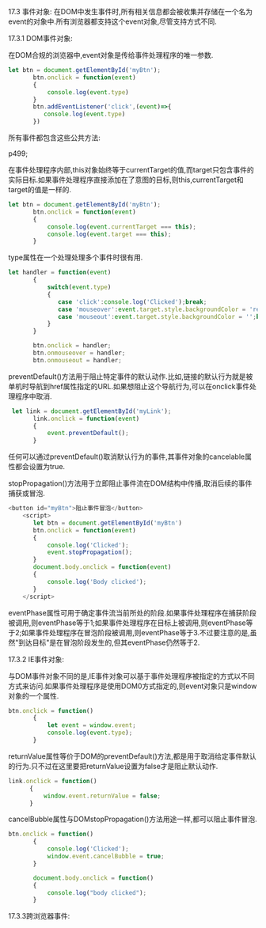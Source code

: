 17.3 事件对象: 在DOM中发生事件时,所有相关信息都会被收集并存储在一个名为event的对象中.所有浏览器都支持这个event对象,尽管支持方式不同.

17.3.1 DOM事件对象:

在DOM合规的浏览器中,event对象是传给事件处理程序的唯一参数.

```js
let btn = document.getElementById('myBtn');
       btn.onclick = function(event)
       {
           console.log(event.type)
       }
       btn.addEventListener('click',(event)=>{
          console.log(event.type)
       })
```

所有事件都包含这些公共方法:

p499;

在事件处理程序内部,this对象始终等于currentTarget的值,而target只包含事件的实际目标.如果事件处理程序直接添加在了意图的目标,则this,currentTarget和target的值是一样的.

```js
let btn = document.getElementById('myBtn');
       btn.onclick = function(event)
       {
           console.log(event.currentTarget === this);
           console.log(event.target === this);
       }
```

type属性在一个处理处理多个事件时很有用.

```js
let handler = function(event)
       {
           switch(event.type)
           {
              case 'click':console.log('Clicked');break;
              case 'mouseover':event.target.style.backgroundColor = 'red';break;
              case 'mouseout':event.target.style.backgroundColor = '';break;
           }
       }

       btn.onclick = handler;
       btn.onmouseover = handler;
       btn.onmouseout = handler;
```

preventDefault()方法用于阻止特定事件的默认动作.比如,链接的默认行为就是被单机时导航到href属性指定的URL.如果想阻止这个导航行为,可以在onclick事件处理程序中取消.

```js
 let link = document.getElementById('myLink');
       link.onclick = function(event)
       {
           event.preventDefault();
       }
```

任何可以通过preventDefault()取消默认行为的事件,其事件对象的cancelable属性都会设置为true.

stopPropagation()方法用于立即阻止事件流在DOM结构中传播,取消后续的事件捕获或冒泡.

```js
<button id="myBtn">阻止事件冒泡</button>
    <script>
       let btn = document.getElementById('myBtn')
       btn.onclick = function(event)
       {
           console.log('Clicked');
           event.stopPropagation();
       }
       document.body.onclick = function(event)
       {
           console.log('Body clicked');
       }
    </script>
```

eventPhase属性可用于确定事件流当前所处的阶段.如果事件处理程序在捕获阶段被调用,则eventPhase等于1;如果事件处理程序在目标上被调用,则eventPhase等于2;如果事件处理程序在冒泡阶段被调用,则eventPhase等于3.不过要注意的是,虽然"到达目标"是在冒泡阶段发生的,但其eventPhase仍然等于2.

17.3.2 IE事件对象:

与DOM事件对象不同的是,IE事件对象可以基于事件处理程序被指定的方式以不同方式来访问.如果事件处理程序是使用DOM0方式指定的,则event对象只是window对象的一个属性.

```js
btn.onclick = function()
       {
           let event = window.event;
           console.log(event.type);
       }
```

returnValue属性等价于DOM的preventDefault()方法,都是用于取消给定事件默认的行为.只不过在这里要把returnValue设置为false才是阻止默认动作.

```js
link.onclick = function()
      {
          window.event.returnValue = false;
      }
```

cancelBubble属性与DOMstopPropagation()方法用途一样,都可以阻止事件冒泡.

```js
btn.onclick = function()
       {
           console.log('Clicked');
           window.event.cancelBubble = true;
       }

       document.body.onclick = function()
       {
           console.log("body clicked");
       }

```

17.3.3跨浏览器事件:

